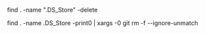 find . -name ".DS_Store" -delete


find . -name .DS_Store -print0 | xargs -0 git rm -f --ignore-unmatch